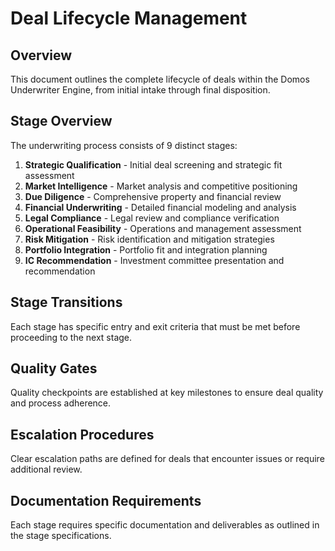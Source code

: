 # Deal Lifecycle Management

## Overview
This document outlines the complete lifecycle of deals within the Domos Underwriter Engine, from initial intake through final disposition.

## Stage Overview
The underwriting process consists of 9 distinct stages:

1. **Strategic Qualification** - Initial deal screening and strategic fit assessment
2. **Market Intelligence** - Market analysis and competitive positioning
3. **Due Diligence** - Comprehensive property and financial review
4. **Financial Underwriting** - Detailed financial modeling and analysis
5. **Legal Compliance** - Legal review and compliance verification
6. **Operational Feasibility** - Operations and management assessment
7. **Risk Mitigation** - Risk identification and mitigation strategies
8. **Portfolio Integration** - Portfolio fit and integration planning
9. **IC Recommendation** - Investment committee presentation and recommendation

## Stage Transitions
Each stage has specific entry and exit criteria that must be met before proceeding to the next stage.

## Quality Gates
Quality checkpoints are established at key milestones to ensure deal quality and process adherence.

## Escalation Procedures
Clear escalation paths are defined for deals that encounter issues or require additional review.

## Documentation Requirements
Each stage requires specific documentation and deliverables as outlined in the stage specifications.
